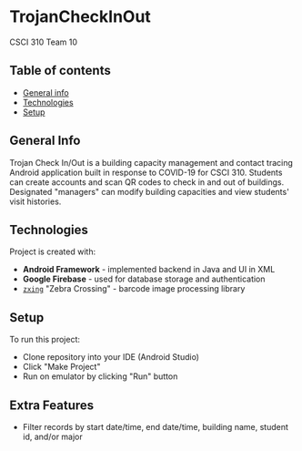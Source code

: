 # TrojanCheckInOut
CSCI 310 Team 10
## Table of contents
* [General info](#general-info)
* [Technologies](#technologies)
* [Setup](#setup)

## General Info
Trojan Check In/Out is a building capacity management and contact tracing Android application built in response to COVID-19 for CSCI 310. Students can create accounts and scan QR codes to check in and out of buildings. Designated "managers" can modify building capacities and view students' visit histories.

## Technologies
Project is created with:
* **Android Framework** - implemented backend in Java and UI in XML
* **Google Firebase** - used for database storage and authentication
* [`zxing`](https://github.com/zxing/zxing) "Zebra Crossing" - barcode image processing library
	
## Setup
To run this project:
* Clone repository into your IDE (Android Studio)
* Click "Make Project"
* Run on emulator by clicking "Run" button

## Extra Features
* Filter records by start date/time, end date/time, building name, student id, and/or major
